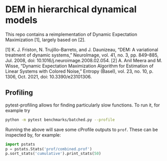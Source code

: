 # DEM in hierarchical dynamical models

This repo contains a reimplementation of Dynamic Expectation Maximization [1], largely based on [2].

[1] K. J. Friston, N. Trujillo-Barreto, and J. Daunizeau, “DEM: A variational treatment of dynamic systems,” NeuroImage, vol. 41, no. 3, pp. 849–885, Jul. 2008, doi: 10.1016/j.neuroimage.2008.02.054.
[2] A. Anil Meera and M. Wisse, “Dynamic Expectation Maximization Algorithm for Estimation of Linear Systems with Colored Noise,” Entropy (Basel), vol. 23, no. 10, p. 1306, Oct. 2021, doi: 10.3390/e23101306.

## Profiling
pytest-profiling allows for finding particularly slow functions. To run it, for example try
```bash
python -m pytest benchmarks/batched.py --profile
```

Running the above will save some cProfile outputs to `prof`. These can be inspected by, for example:
```python
import pstats
p = pstats.Stats('prof/combined.prof')
p.sort_stats('cumulative').print_stats(50)
```
